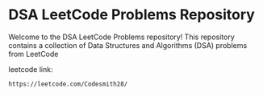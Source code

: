 # DSA LeetCode Problems Repository

Welcome to the DSA LeetCode Problems repository! This repository contains a collection of Data Structures and Algorithms (DSA) problems from LeetCode

leetcode link:

```
https://leetcode.com/Codesmith28/
```
